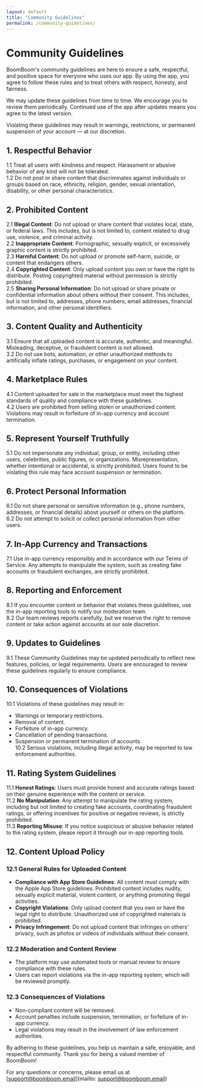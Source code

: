 ```yaml
---
layout: default
title: "Community Guidelines"
permalink: /community-guidelines/
---
```


# Community Guidelines

BoomBoom's community guidelines are here to ensure a safe, respectful, and positive space for everyone who uses our app. By using the app, you agree to follow these rules and to treat others with respect, honesty, and fairness.

We may update these guidelines from time to time. We encourage you to review them periodically. Continued use of the app after updates means you agree to the latest version.

Violating these guidelines may result in warnings, restrictions, or permanent suspension of your account — at our discretion.

## 1. Respectful Behavior
1.1 Treat all users with kindness and respect. Harassment or abusive behavior of any kind will not be tolerated.  
1.2 Do not post or share content that discriminates against individuals or groups based on race, ethnicity, religion, gender, sexual orientation, disability, or other personal characteristics.  

## 2. Prohibited Content
2.1 **Illegal Content**: Do not upload or share content that violates local, state, or federal laws. This includes, but is not limited to, content related to drug use, violence, and criminal activity.  
2.2 **Inappropriate Content**: Pornographic, sexually explicit, or excessively graphic content is strictly prohibited.  
2.3 **Harmful Content**: Do not upload or promote self-harm, suicide, or content that endangers others.  
2.4 **Copyrighted Content**: Only upload content you own or have the right to distribute. Posting copyrighted material without permission is strictly prohibited.  
2.5 **Sharing Personal Information**: Do not upload or share private or confidential information about others without their consent. This includes, but is not limited to, addresses, phone numbers, email addresses, financial information, and other personal identifiers.

## 3. Content Quality and Authenticity
3.1 Ensure that all uploaded content is accurate, authentic, and meaningful. Misleading, deceptive, or fraudulent content is not allowed.  
3.2 Do not use bots, automation, or other unauthorized methods to artificially inflate ratings, purchases, or engagement on your content.  

## 4. Marketplace Rules
4.1 Content uploaded for sale in the marketplace must meet the highest standards of quality and compliance with these guidelines.  
4.2 Users are prohibited from selling stolen or unauthorized content. Violations may result in forfeiture of in-app currency and account termination.  

## 5. Represent Yourself Truthfully
5.1 Do not impersonate any individual, group, or entity, including other users, celebrities, public figures, or organizations. Misrepresentation, whether intentional or accidental, is strictly prohibited. Users found to be violating this rule may face account suspension or termination.  

## 6. Protect Personal Information
6.1 Do not share personal or sensitive information (e.g., phone numbers, addresses, or financial details) about yourself or others on the platform.  
6.2 Do not attempt to solicit or collect personal information from other users.  

## 7. In-App Currency and Transactions
7.1 Use in-app currency responsibly and in accordance with our Terms of Service. Any attempts to manipulate the system, such as creating fake accounts or fraudulent exchanges, are strictly prohibited.  

## 8. Reporting and Enforcement
8.1 If you encounter content or behavior that violates these guidelines, use the in-app reporting tools to notify our moderation team.  
8.2 Our team reviews reports carefully, but we reserve the right to remove content or take action against accounts at our sole discretion.  

## 9. Updates to Guidelines
9.1 These Community Guidelines may be updated periodically to reflect new features, policies, or legal requirements. Users are encouraged to review these guidelines regularly to ensure compliance.  

## 10. Consequences of Violations
10.1 Violations of these guidelines may result in:  
  - Warnings or temporary restrictions.  
  - Removal of content.  
  - Forfeiture of in-app currency.  
  - Cancellation of pending transactions.
  - Suspension or permanent termination of accounts.  
10.2 Serious violations, including illegal activity, may be reported to law enforcement authorities.  

## 11. Rating System Guidelines
11.1 **Honest Ratings**: Users must provide honest and accurate ratings based on their genuine experience with the content or service.  
11.2 **No Manipulation**: Any attempt to manipulate the rating system, including but not limited to creating fake accounts, coordinating fraudulent ratings, or offering incentives for positive or negative reviews, is strictly prohibited.  
11.3 **Reporting Misuse**: If you notice suspicious or abusive behavior related to the rating system, please report it through our in-app reporting tools.  

## 12. Content Upload Policy
### 12.1 General Rules for Uploaded Content  
- **Compliance with App Store Guidelines**: All content must comply with the Apple App Store guidelines. Prohibited content includes nudity, sexually explicit material, violent content, or anything promoting illegal activities.  
- **Copyright Violations**: Only upload content that you own or have the legal right to distribute. Unauthorized use of copyrighted materials is prohibited.  
- **Privacy Infringement**: Do not upload content that infringes on others' privacy, such as photos or videos of individuals without their consent.  

### 12.2 Moderation and Content Review  
- The platform may use automated tools or manual review to ensure compliance with these rules.  
- Users can report violations via the in-app reporting system, which will be reviewed promptly.  

### 12.3 Consequences of Violations  
- Non-compliant content will be removed.  
- Account penalties include suspension, termination, or forfeiture of in-app currency.  
- Legal violations may result in the involvement of law enforcement authorities.  

By adhering to these guidelines, you help us maintain a safe, enjoyable, and respectful community. Thank you for being a valued member of BoomBoom!

For any questions or concerns, please email us at [support@boomboom.email](mailto: support@boomboom.email)

